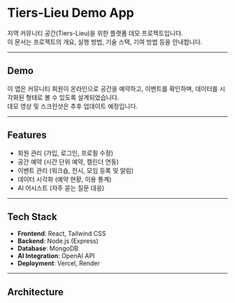 # Tiers-Lieu Demo App

지역 커뮤니티 공간(Tiers-Lieu)을 위한 플랫폼 데모 프로젝트입니다.  
이 문서는 프로젝트의 개요, 실행 방법, 기술 스택, 기여 방법 등을 안내합니다.

---

## Demo
이 앱은 커뮤니티 회원이 온라인으로 공간을 예약하고, 이벤트를 확인하며, 데이터를 시각화된 형태로 볼 수 있도록 설계되었습니다.  
데모 영상 및 스크린샷은 추후 업데이트 예정입니다.

---

## Features
- 회원 관리 (가입, 로그인, 프로필 수정)
- 공간 예약 (시간 단위 예약, 캘린더 연동)
- 이벤트 관리 (워크숍, 전시, 모임 등록 및 알림)
- 데이터 시각화 (예약 현황, 이용 통계)
- AI 어시스트 (자주 묻는 질문 대응)

---

## Tech Stack
- **Frontend**: React, Tailwind CSS  
- **Backend**: Node.js (Express)  
- **Database**: MongoDB  
- **AI Integration**: OpenAI API  
- **Deployment**: Vercel, Render

---

## Architecture
